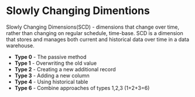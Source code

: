 # Slowly Changing Dimentions

Slowly Changing Dimensions(SCD) - dimensions that change over time, rather than changing on regular schedule, time-base. SCD is a dimension that stores and manages both current and historical data over time in a data warehouse.

- **Type 0** - The passive method
- **Type 1** - Overwriting the old value
- **Type 2** - Creating a new additional record
- **Type 3** - Adding a new column
- **Type 4** - Using historical table
- **Type 6** - Combine approaches of types 1,2,3 (1+2+3=6)
